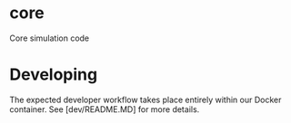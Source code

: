 # core
Core simulation code

# Developing
The expected developer workflow takes place entirely within our Docker container.  See [dev/README.MD] for more details.
